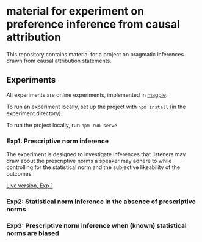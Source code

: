 # material for experiment on preference inference from causal attribution 

This repository contains material for a project on pragmatic inferences drawn from causal attribution statements.

## Experiments

All experiments are online experiments, implemented in [magpie](https://magpie-experiments.org/).

To run an experiment locally, set up the project with `npm install` (in the experiment directory).

To run the project locally, run `npm run serve`

### Exp1: Prescriptive norm inference

The experiment is designed to investigate inferences that listeners may draw about the prescriptive norms a speaker may adhere to while controlling for the statistical norm and the subjective likeability of the outcomes.

[Live version, Exp 1](https://magpie-ea.github.io/magpie3-inferences-from-causal-attribution/01-experiments/01-exp-descrNormInference)


### Exp2: Statistical norm inference in the absence of prescriptive norms


### Exp3: Prescriptive norm inference when (known) statistical norms are biased

